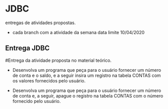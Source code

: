 # JDBC
entregas de atividades propostas.
- cada branch com a atividade da semana
data limite 10/04/2020


## Entrega JDBC
#Entrega da atividade proposta no material teórico.

- Desenvolva um programa que peça para o usuário fornecer um número de conta e o saldo, e a seguir insira um registro na tabela CONTAS com os valores fornecidos pelo usuário.

- Desenvolva um programa que peça para o usuário fornecer um número de conta e, a seguir, apague o registro na tabela CONTAS com o número fornecido pelo usuário.
